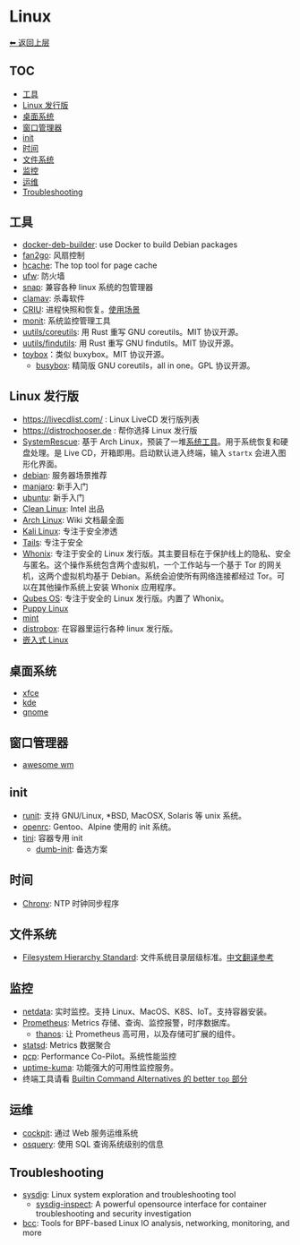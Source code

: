# Linux

[⬅︎ 返回上层](../#linux)

## TOC

<!-- MarkdownTOC GFM -->

- [工具](#工具)
- [Linux 发行版](#linux-发行版)
- [桌面系统](#桌面系统)
- [窗口管理器](#窗口管理器)
- [init](#init)
- [时间](#时间)
- [文件系统](#文件系统)
- [监控](#监控)
- [运维](#运维)
- [Troubleshooting](#troubleshooting)

<!-- /MarkdownTOC -->

## 工具

- [docker-deb-builder](https://github.com/tsaarni/docker-deb-builder): use Docker to build Debian packages
- [fan2go](https://github.com/markusressel/fan2go): 风扇控制
- [hcache](https://github.com/silenceshell/hcache): The top tool for page cache
- [ufw](https://packages.debian.org/stable/admin/ufw): 防火墙
- [snap](https://snapcraft.io/): 兼容各种 linux 系统的包管理器
- [clamav](https://github.com/Cisco-Talos/clamav): 杀毒软件
- [CRIU](https://github.com/checkpoint-restore/criu): 进程快照和恢复。[使用场景](https://criu.org/Usage_scenarios)
- [monit](https://mmonit.com/monit/): 系统监控管理工具
- [uutils/coreutils](https://github.com/uutils/coreutils): 用 Rust 重写 GNU coreutils。MIT 协议开源。
- [uutils/findutils](https://github.com/uutils/findutils): 用 Rust 重写 GNU findutils。MIT 协议开源。
- [toybox](https://github.com/landley/toybox)：类似 buxybox。MIT 协议开源。
  - [busybox](https://busybox.net/): 精简版 GNU coreutils，all in one。GPL 协议开源。

## Linux 发行版

- https://livecdlist.com/ : Linux LiveCD 发行版列表
- https://distrochooser.de : 帮你选择 Linux 发行版
- [SystemRescue](https://www.system-rescue.org/): 基于 Arch Linux，预装了一堆[系统工具](https://www.system-rescue.org/System-tools/)。用于系统恢复和硬盘处理。是 Live CD，开箱即用。启动默认进入终端，输入 `startx` 会进入图形化界面。
- [debian](https://www.debian.org/): 服务器场景推荐
- [manjaro](https://manjaro.org/): 新手入门
- [ubuntu](https://ubuntu.com): 新手入门
- [Clean Linux](https://clearlinux.org/): Intel 出品
- [Arch Linux](https://archlinux.org/): Wiki 文档最全面
- [Kali Linux](https://www.kali.org/): 专注于安全渗透
- [Tails](https://tails.boum.org/index.en.html): 专注于安全
- [Whonix](https://www.whonix.org/): 专注于安全的 Linux 发行版。其主要目标在于保护线上的隐私、安全与匿名。这个操作系统包含两个虚拟机，一个工作站与一个基于 Tor 的网关机，这两个虚拟机均基于 Debian。系统会迫使所有网络连接都经过 Tor。可以在其他操作系统上安装 Whonix 应用程序。
- [Qubes OS](https://www.qubes-os.org/): 专注于安全的 Linux 发行版。内置了 Whonix。
- [Puppy Linux](https://puppylinux.com/)
- [mint](https://linuxmint.com/)
- [distrobox](https://github.com/89luca89/distrobox): 在容器里运行各种 linux 发行版。
- [嵌入式 Linux](../hardware.md#嵌入式-linux)

## 桌面系统

- [xfce](https://xfce.org/)
- [kde](https://kde.org/)
- [gnome](https://www.gnome.org/)

## 窗口管理器

- [awesome wm](https://awesomewm.org/)

## init

- [runit](http://smarden.org/runit/): 支持 GNU/Linux, *BSD, MacOSX, Solaris 等 unix 系统。
- [openrc](https://github.com/OpenRC/openrc): Gentoo、Alpine 使用的 init 系统。
- [tini](https://github.com/krallin/tini): 容器专用 init
  - [dumb-init](https://github.com/Yelp/dumb-init): 备选方案

## 时间

- [Chrony](https://chrony.tuxfamily.org/): NTP 时钟同步程序

## 文件系统

- [Filesystem Hierarchy Standard](https://refspecs.linuxfoundation.org/FHS_3.0/fhs/index.html): 文件系统目录层级标准。[中文翻译参考](https://archive.ph/EcAvr)

## 监控

- [netdata](https://github.com/firehol/netdata): 实时监控。支持 Linux、MacOS、K8S、IoT。支持容器安装。
- [Prometheus](https://github.com/prometheus/prometheus): Metrics 存储、查询、监控报警，时序数据库。
  - [thanos](https://github.com/improbable-eng/thanos): 让 Prometheus 高可用，以及存储可扩展的组件。
- [statsd](https://github.com/etsy/statsd): Metrics 数据聚合
- [pcp](https://github.com/performancecopilot/pcp): Performance Co-Pilot。系统性能监控
- [uptime-kuma](https://github.com/louislam/uptime-kuma): 功能强大的可用性监控服务。
- 终端工具请看 [Builtin Command Alternatives 的 better `top` 部分](./CLI/README.md#builtin-command-alternatives)

## 运维

- [cockpit](https://cockpit-project.org/): 通过 Web 服务运维系统
- [osquery](https://github.com/facebook/osquery/): 使用 SQL 查询系统级别的信息

## Troubleshooting

- [sysdig](https://github.com/draios/sysdig): Linux system exploration and troubleshooting tool
  - [sysdig-inspect](https://github.com/draios/sysdig-inspect): A powerful opensource interface for container troubleshooting and security investigation
- [bcc](https://github.com/iovisor/bcc): Tools for BPF-based Linux IO analysis, networking, monitoring, and more
